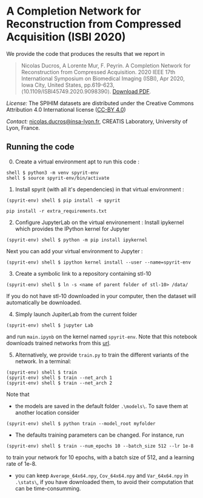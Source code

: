 # A Completion Network for Reconstruction from Compressed Acquisition (ISBI 2020)
We provide the code that produces the results that we report in 

> Nicolas Ducros, A Lorente Mur, F. Peyrin. A Completion Network for Reconstruction from Compressed Acquisition. 2020 IEEE 17th International Symposium on Biomedical Imaging (ISBI), Apr 2020, Iowa City, United States, pp.619-623, ⟨10.1109/ISBI45749.2020.9098390⟩.
> [Download PDF](https://hal.archives-ouvertes.fr/hal-02342766/document/).

*License:* The SPIHIM datasets are distributed under the Creative Commons Attribution 4.0 International license ([CC-BY 4.0](https://creativecommons.org/licenses/by/4.0/))

*Contact:* nicolas.ducros@insa-lyon.fr, CREATIS Laboratory, University of Lyon, France.

## Running the code
0. Create a virtual environment apt to run this code :
```
shell $ python3 -m venv spyrit-env
shell $ source spyrit-env/bin/activate
```
1. Install spyrit (with all it's dependencies) in that virtual environment :
```
(spyrit-env) shell $ pip install -e spyrit
```
```
pip install -r extra_requirements.txt
```
2. Configure JupyterLab on the virtual environement : 
Install ipykernel which provides the IPython kernel for Jupyter
```
(spyrit-env) shell $ python -m pip install ipykernel
```
Next you can add your virtual environment to Jupyter :
```
(spyrit-env) shell $ ipython kernel install --user --name=spyrit-env
```

3. Create a symbolic link to a repository containing stl-10
```
(spyrit-env) shell $ ln -s <name of parent folder of stl-10> /data/
```
If you do not have stl-10 downloaded in your computer, then the dataset will automatically be downloaded. 

4. Simply launch JupiterLab from the current folder
```
(spyrit-env) shell $ jupyter Lab
```
and run `main.ipynb` on the kernel named `spyrit-env`. Note that this notebook downloads trained networks from this [url](https://www.creatis.insa-lyon.fr/~ducros/spyritexamples/2020_ISBI_CNet/2020_ISBI_CNet.zip). 

5. Alternatively, we provide `train.py` to train the different variants of the network. In a terminal:
```
(spyrit-env) shell $ train 
(spyrit-env) shell $ train --net_arch 1
(spyrit-env) shell $ train --net_arch 2
```
Note that 
* the models are saved in the default folder `.\models\`. To save them at another location consider
```
(spyrit-env) shell $ python train --model_root myfolder
```
* The defaults training parameters can be changed. For instance, run 
```
(spyrit-env) shell $ train --num_epochs 10 --batch_size 512 --lr 1e-8
```
to train your network for 10 epochs, with a batch size of 512, and a learning rate of 1e-8. 
* you can keep `Average_64x64.npy`, `Cov_64x64.npy` and `Var_64x64.npy` in `.\stats\`, if you have downloaded them, to avoid their computation that can be time-consumming.
